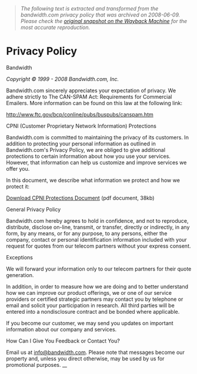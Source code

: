 > *The following text is extracted and transformed from the bandwidth.com privacy policy that was archived on 2008-06-09. Please check the [original snapshot on the Wayback Machine](https://web.archive.org/web/20080609200526id_/http%3A//www.bandwidth.com/content/legal%3Fpage%3DprivacyPolicy) for the most accurate reproduction.*

# Privacy Policy

Bandwidth  
  
_Copyright © 1999 - 2008 Bandwidth.com, Inc._

Bandwidth.com sincerely appreciates your expectation of privacy. We adhere strictly to The CAN-SPAM Act: Requirements for Commercial Emailers. More information can be found on this law at the following link:

<http://www.ftc.gov/bcp/conline/pubs/buspubs/canspam.htm>  


CPNI (Customer Proprietary Network Information) Protections

Bandwidth.com is committed to maintaining the privacy of its customers. In addition to protecting your personal information as outlined in Bandwidth.com's Privacy Policy, we are obliged to give additional protections to certain information about how you use your services. However, that information can help us customize and improve services we offer you.

In this document, we describe what information we protect and how we protect it:

[Download CPNI Protections Document](https://web.archive.org/pdf/CPNI_policy.pdf) (pdf document, 38kb)  


General Privacy Policy

Bandwidth.com hereby agrees to hold in confidence, and not to reproduce, distribute, disclose on-line, transmit, or transfer, directly or indirectly, in any form, by any means, or for any purpose, to any persons, either the company, contact or personal identification information included with your request for quotes from our telecom partners without your express consent.  


Exceptions

We will forward your information only to our telecom partners for their quote generation.

In addition, in order to measure how we are doing and to better understand how we can improve our product offerings, we or one of our service providers or certified strategic partners may contact you by telephone or email and solicit your participation in research. All third parties will be entered into a nondisclosure contract and be bonded where applicable.

If you become our customer, we may send you updates on important information about our company and services.  


How Can I Give You Feedback or Contact You?

Email us at [info@bandwidth.com](mailto:info@bandwidth.com). Please note that messages become our property and, unless you direct otherwise, may be used by us for promotional purposes. __
